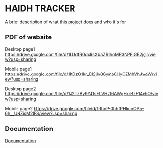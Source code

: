 
# HAIDH TRACKER

A brief description of what this project does and who it's for


## PDF of website
Desktop page1
https://drive.google.com/file/d/1LUdfR0dxRsXbaZR1hoMR3NPFiGE2jglr/view?usp=sharing

Mobile page1
https://drive.google.com/file/d/1KDzG1kr_DI2jIv86yms6HyCZMhVhJwaW/view?usp=sharing

Desktop page2
https://drive.google.com/file/d/1J2TzBy9Y41sFLVHz16AWgHkrBzF14ehO/view?usp=sharing

Mobile page2
https://drive.google.com/file/d/1RhnP-0hhfPHhcnOP5-6h__UNZisM2lPS/view?usp=sharing
## Documentation

[Documentation](https://linktodocumentation)

